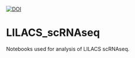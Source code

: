 [![DOI](https://zenodo.org/badge/DOI/10.5281/zenodo.5717961.svg)](https://doi.org/10.5281/zenodo.5717961)

# LILACS_scRNAseq
Notebooks used for analysis of LILACS scRNAseq.

